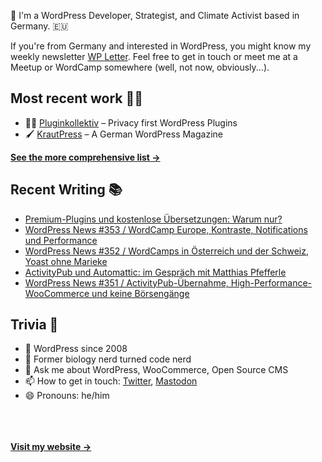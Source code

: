 👋 I'm a WordPress Developer, Strategist, and Climate Activist based in Germany. 🇪🇺

If you're from Germany and interested in WordPress, you might know my weekly newsletter [WP Letter](https://wpletter.de/). Feel free to get in touch or meet me at a Meetup or WordCamp somewhere (well, not now, obviously...).


## Most recent work 👷‍♂️

- 👨‍💻 [Pluginkollektiv](https://github.com/pluginkollektiv) – Privacy first WordPress Plugins
- 🖌️ [KrautPress](https://krautpress.de) – A German WordPress Magazine

**[See the more comprehensive list &rarr;](https://simonkraft.com/what-i-do)**


## Recent Writing 📚

<!-- BLOG-POST-LIST:START -->
- [Premium-Plugins und kostenlose Übersetzungen: Warum nur?](https://feed.krautpress.de/link/14419/16104274/premium-plugins-kostenlose-uebersetzungen)
- [WordPress News #353 / WordCamp Europe, Kontraste, Notifications und Performance](https://feed.wpletter.de/link/14399/16100027/353)
- [WordPress News #352 / WordCamps in Österreich und der Schweiz, Yoast ohne Marieke](https://feed.wpletter.de/link/14399/16089073/352)
- [ActivityPub und Automattic: im Gespräch mit Matthias Pfefferle](https://feed.krautpress.de/link/14419/16037100/activitypub-und-automattic)
- [WordPress News #351 / ActivityPub-Übernahme, High-Performance-WooCommerce und keine Börsengänge](https://feed.wpletter.de/link/14399/16031100/351)
<!-- BLOG-POST-LIST:END -->


## Trivia 🤪

- 👴 WordPress since 2008
- 🌱 Former biology nerd turned code nerd
- 💬 Ask me about WordPress, WooCommerce, Open Source CMS
- 📫 How to get in touch: [Twitter](https://twitter.com/krafit), [Mastodon](https://dewp.space/@simon)
- 😄 Pronouns: he/him

<br/><br/><br/>
**[Visit my website &rarr;](https://simonkraft.com)**